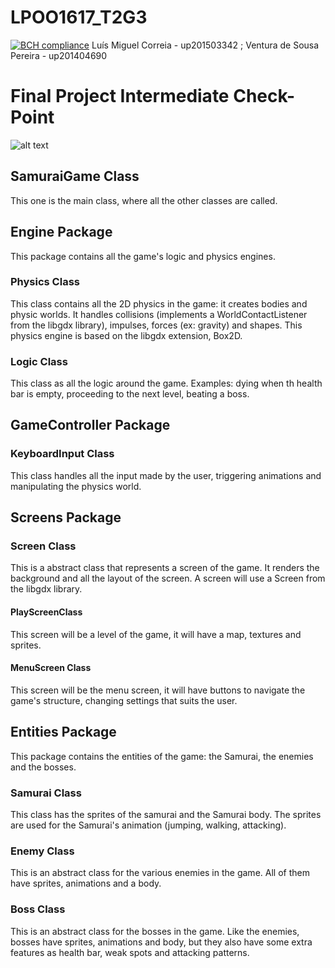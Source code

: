 # LPOO1617_T2G3
[![BCH compliance](https://bettercodehub.com/edge/badge/luigicorreia/LPOO1617_T2G3?token=16c621d1f4a422cf1748248249bade7c08109f92)](https://bettercodehub.com/)
Luís Miguel Correia - up201503342 ;
Ventura de Sousa Pereira - up201404690 

# Final Project Intermediate Check-Point


 ![alt text](https://cloud.githubusercontent.com/assets/22820323/25566756/c47b5fb8-2dd7-11e7-8e1d-1ee314a41776.png)

## SamuraiGame Class

This one is the main class, where all the other classes are called.

## Engine Package

This package contains all the game's logic and physics engines.

### Physics Class

This class contains all the 2D physics in the game: it creates bodies and physic worlds. It handles collisions (implements a WorldContactListener from the libgdx library), impulses, forces (ex: gravity) and shapes. This physics engine is based on the libgdx extension, Box2D. 

### Logic Class

This class as all the logic around the game. Examples: dying when th health bar is empty, proceeding to the next level, beating a boss.

## GameController Package

### KeyboardInput Class

This class handles all the input made by the user, triggering animations and manipulating the physics world.

## Screens Package

### Screen Class

This is a abstract class that represents a screen of the game. It renders the background and all the layout of the screen. A screen will use a Screen from the libgdx library.

#### PlayScreenClass

This screen will be a level of the game, it will have a map, textures and sprites.

#### MenuScreen Class

This screen will be the menu screen, it will have buttons to navigate the game's structure, changing settings that suits the user.

## Entities Package

This package contains the entities of the game: the Samurai, the enemies and the bosses.

### Samurai Class

This class has the sprites of the samurai and the Samurai body. The sprites are used for the Samurai's animation (jumping, walking, attacking).

### Enemy Class

This is an abstract class for the various enemies in the game. All of them have sprites, animations and a body.

### Boss Class

This is an abstract class for the bosses in the game. Like the enemies, bosses have sprites, animations and body, but they also have some extra features as health bar, weak spots and attacking patterns.
